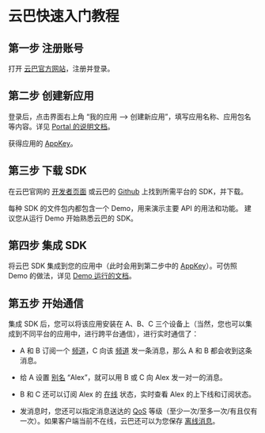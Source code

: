 # 云巴快速入门教程

## 第一步 注册账号

打开 [云巴官方网站][8]，注册并登录。

## 第二步 创建新应用

登录后，点击界面右上角 “我的应用 --> 创建新应用”，填写应用名称、应用包名等内容。详见 [Portal 的说明文档][4]。

获得应用的 [AppKey][3]。

## 第三步 下载 SDK

在云巴官网的 [开发者页面][2] 或云巴的 [Github][7] 上找到所需平台的 SDK，并下载。

每种 SDK 的文件包内都包含一个 Demo，用来演示主要 API 的用法和功能。
建议您从运行 Demo 开始熟悉云巴的 SDK。

## 第四步 集成 SDK

将云巴 SDK 集成到您的应用中（此时会用到第二步中的 [AppKey][3]）。可仿照 Demo 的做法，详见 [Demo 运行的文档][9]。

## 第五步 开始通信

集成 SDK 后，您可以将该应用安装在 A、B、C 三个设备上（当然，您也可以集成到不同平台的应用中，进行跨平台通信），进行实时通信了：

- A 和 B 订阅一个 [频道][5]，C 向该 [频道][5] 发一条消息，那么 A 和 B 都会收到这条消息。

- 给 A 设置 [别名][6] “Alex”，就可以用 B 或 C 向 Alex 发一对一的消息。

- B 和 C 还可以订阅 Alex 的 [在线][1] 状态，实时查看 Alex 的上下线和订阅状态。

- 发消息时，您还可以指定消息送达的 [QoS][11] 等级（至少一次/至多一次/有且仅有一次）。如果客户端当前不在线，云巴还可以为您保存 [离线消息][10]。

[1]: https://github.com/yunba/kb/blob/master/Presence.md
[2]: http://yunba.io/developers/
[3]: https://github.com/yunba/kb/blob/master/AppKey.md
[4]: https://github.com/yunba/kb/blob/master/Portal.md#%E5%A6%82%E4%BD%95%E5%9C%A8%E4%BA%91%E5%B7%B4-portal-%E4%B8%8A%E5%88%9B%E5%BB%BA%E6%96%B0%E5%BA%94%E7%94%A8
[5]: https://github.com/yunba/kb/blob/master/%E9%A2%91%E9%81%93%E5%92%8C%E5%88%AB%E5%90%8D.md#%E9%A2%91%E9%81%93topic
[6]: https://github.com/yunba/kb/blob/master/%E9%A2%91%E9%81%93%E5%92%8C%E5%88%AB%E5%90%8D.md#%E5%88%AB%E5%90%8Dalias
[7]: https://github.com/yunba
[8]: http://yunba.io
[9]: https://github.com/yunba/docs/tree/master/quickstart/demo
[10]: https://github.com/yunba/kb/blob/master/%E4%BA%91%E5%B7%B4%E7%9A%84%E7%A6%BB%E7%BA%BF%E6%B6%88%E6%81%AF.md
[11]: https://github.com/yunba/kb/blob/master/QoS.md
